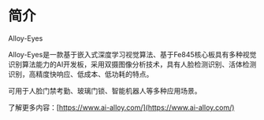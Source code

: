 # 简介

Alloy-Eyes 

Alloy-Eyes是一款基于嵌入式深度学习视觉算法、基于Fe845核心板具有多种视觉识别算法能力的AI开发板，采用双摄图像分析技术，具有人脸检测识别、活体检测识别，高精度快响应、低成本、低功耗的特点。

可用于人脸门禁考勤、玻璃门锁、智能机器人等多种应用场景。

了解更多内容：[https://www.ai-alloy.com/](https://www.ai-alloy.com/)



